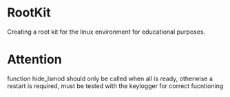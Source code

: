 # RootKit
Creating a root kit for the linux environment for educational purposes.

# Attention
function hide_lsmod should only be called when all is ready, otherwise a restart is required, must be tested with 
the keylogger for correct fucntioning

